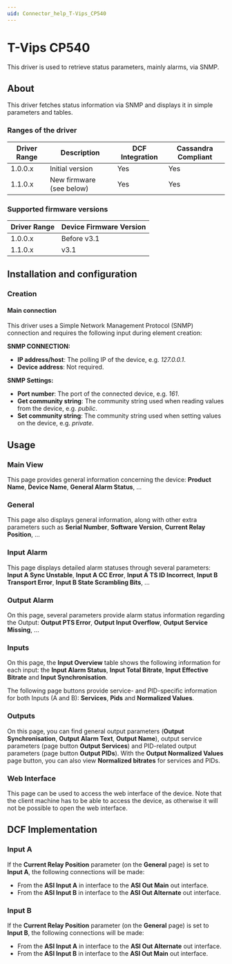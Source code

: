 ```yaml
---
uid: Connector_help_T-Vips_CP540
---
```


# T-Vips CP540

This driver is used to retrieve status parameters, mainly alarms, via SNMP.

## About

This driver fetches status information via SNMP and displays it in simple parameters and tables.

### Ranges of the driver

| **Driver Range** | **Description**          | **DCF Integration** | **Cassandra Compliant** |
|------------------|--------------------------|---------------------|-------------------------|
| 1.0.0.x          | Initial version          | Yes                 | Yes                     |
| 1.1.0.x          | New firmware (see below) | Yes                 | Yes                     |

### Supported firmware versions

| **Driver Range** | **Device Firmware Version** |
|------------------|-----------------------------|
| 1.0.0.x          | Before v3.1                 |
| 1.1.0.x          | v3.1                        |

## Installation and configuration

### Creation

#### Main connection

This driver uses a Simple Network Management Protocol (SNMP) connection and requires the following input during element creation:

**SNMP CONNECTION:**

- **IP address/host**: The polling IP of the device, e.g. *127.0.0.1*.
- **Device address**: Not required.

**SNMP Settings:**

- **Port number**: The port of the connected device, e.g. *161*.
- **Get community string**: The community string used when reading values from the device, e.g. *public*.
- **Set community string**: The community string used when setting values on the device, e.g. *private*.

## Usage

### Main View

This page provides general information concerning the device: **Product Name**, **Device Name**, **General Alarm Status**, ...

### General

This page also displays general information, along with other extra parameters such as **Serial Number**, **Software Version**, **Current Relay Position**, ...

### Input Alarm

This page displays detailed alarm statuses through several parameters: **Input A Sync Unstable**, **Input A CC Error**, **Input A TS ID Incorrect**, **Input B Transport Error**, **Input B State Scrambling Bits**, ...

### Output Alarm

On this page, several parameters provide alarm status information regarding the Output: **Output PTS Error**, **Output Input Overflow**, **Output Service Missing**, ...

### Inputs

On this page, the **Input Overview** table shows the following information for each input: the **Input Alarm Status**, **Input Total Bitrate**, **Input Effective Bitrate** and **Input Synchronisation**.

The following page buttons provide service- and PID-specific information for both Inputs (A and B): **Services**, **Pids** and **Normalized Values**.

### Outputs

On this page, you can find general output parameters (**Output Synchronisation**, **Output Alarm Text**, **Output Name**), output service parameters (page button **Output Services**) and PID-related output parameters (page button **Output PIDs**). With the **Output Normalized Values** page button, you can also view **Normalized bitrates** for services and PIDs.

### Web Interface

This page can be used to access the web interface of the device. Note that the client machine has to be able to access the device, as otherwise it will not be possible to open the web interface.

## DCF Implementation

### Input A

If the **Current Relay Position** parameter (on the **General** page) is set to **Input A**, the following connections will be made:

- From the **ASI Input A** in interface to the **ASI Out Main** out interface.
- From the **ASI Input B** in interface to the **ASI Out Alternate** out interface.

### Input B

If the **Current Relay Position** parameter (on the **General** page) is set to **Input B**, the following connections will be made:

- From the **ASI Input A** in interface to the **ASI Out Alternate** out interface.
- From the **ASI Input B** in interface to the **ASI Out Main** out interface.
